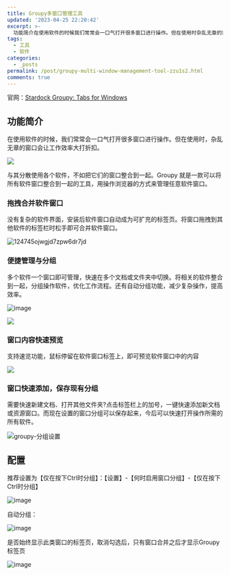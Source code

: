 ```yaml
---
title: Groupy多窗口管理工具
updated: '2023-04-25 22:20:42'
excerpt: >-
  功能简介在使用软件的时候我们常常会一口气打开很多窗口进行操作。但在使用时杂乱无章的窗口会让工作效率大打折扣。与其分散使用各个软件不如把它们的窗口整合到一起。groupy就是一款可以将所有软件窗口整合到一起的工具用操作浏览器的方式来管理任意软件窗口。拖拽合并软件窗口没有复杂的软件界面安装后软件窗口自动成为可扩充的标签页。将窗口拖拽到其他软件的标签栏时松手即可合并软件窗口。便捷管理与分组多个软件一个窗口即可管理快速在多个文档或
tags:
  - 工具
  - 软件
categories:
  - _posts
permalink: /post/groupy-multi-window-management-tool-zzu1s2.html
comments: true
---
```




官网：[Stardock Groupy: Tabs for Windows](https://www.stardock.com/products/groupy/)

## 功能简介

在使用软件的时候，我们常常会一口气打开很多窗口进行操作。但在使用时，杂乱无章的窗口会让工作效率大打折扣。

![](https://fastly.jsdelivr.net/gh/Achuan-2/PicBed@pic/assets/net-img-202203212127777-20230425171249-h4n5qve.gif)

与其分散使用各个软件，不如把它们的窗口整合到一起。Groupy 就是一款可以将所有软件窗口整合到一起的工具，用操作浏览器的方式来管理任意软件窗口。

### 拖拽合并软件窗口

没有复杂的软件界面，安装后软件窗口自动成为可扩充的标签页。将窗口拖拽到其他软件的标签栏时松手即可合并软件窗口。

![124745ojwgjd7zpw6dr7jd](https://fastly.jsdelivr.net/gh/Achuan-2/PicBed@pic/assets/124745ojwgjd7zpw6dr7jd-20230425161453-p0jrgez.gif)

### 便捷管理与分组

多个软件一个窗口即可管理，快速在多个文档或文件夹中切换。将相关的软件整合到一起，分组操作软件，优化工作流程。还有自动分组功能，减少复杂操作，提高效率。

![image](https://fastly.jsdelivr.net/gh/Achuan-2/PicBed@pic/assets/image-20230425160111-293orl3.png)

![](https://fastly.jsdelivr.net/gh/Achuan-2/PicBed@pic/assets/groupy-操作-20230425161725-lbar7wk.gif)

### 窗口内容快速预览

支持速览功能，鼠标停留在软件窗口标签上，即可预览软件窗口中的内容

![](https://fastly.jsdelivr.net/gh/Achuan-2/PicBed@pic/assets/net-img-202203212127040-20230425171249-skqbqwt.gif)

### 窗口快速添加，保存现有分组

需要快速新建文档、打开其他文件夹?点击标签栏上的加号，一键快速添加新文档或资源窗口。而现在设置的窗口分组可以保存起来，今后可以快速打开操作所需的所有软件。

![groupy-分组设置](https://fastly.jsdelivr.net/gh/Achuan-2/PicBed@pic/assets/groupy-分组设置-20230425161926-weigeei.gif)

## 配置

推荐设置为【仅在按下Ctrl时分组】：【设置】-【何时启用窗口分组】-【仅在按下Ctrl时分组】

![image](https://fastly.jsdelivr.net/gh/Achuan-2/PicBed@pic/assets/image-20230425154255-sl39ffv.png)

自动分组：

![image](https://fastly.jsdelivr.net/gh/Achuan-2/PicBed@pic/assets/image-20230425154522-digtdp0.png)

是否始终显示此类窗口的标签页，取消勾选后，只有窗口合并之后才显示Groupy标签页

![image](https://fastly.jsdelivr.net/gh/Achuan-2/PicBed@pic/assets/image-20230425154702-w1rwh9y.png)


